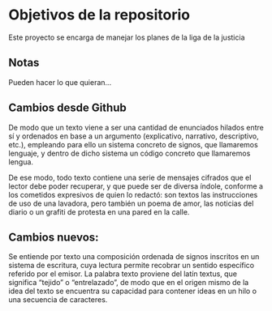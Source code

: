 # Objetivos de la repositorio

Este proyecto se encarga de manejar los planes de la liga de la justicia


## Notas
Pueden hacer lo que quieran...

## Cambios desde Github
De modo que un texto viene a ser una cantidad de enunciados hilados entre sí y ordenados en base a un argumento (explicativo, narrativo, descriptivo, etc.), empleando para ello un sistema concreto de signos, que llamaremos lenguaje, y dentro de dicho sistema un código concreto que llamaremos lengua.

De ese modo, todo texto contiene una serie de mensajes cifrados que el lector debe poder recuperar, y que puede ser de diversa índole, conforme a los cometidos expresivos de quien lo redactó: son textos las instrucciones de uso de una lavadora, pero también un poema de amor, las noticias del diario o un grafiti de protesta en una pared en la calle.

## Cambios nuevos:

Se entiende por texto una composición ordenada de signos inscritos en un sistema de escritura, cuya lectura permite recobrar un sentido específico referido por el emisor. La palabra texto proviene del latín textus, que significa “tejido” o “entrelazado”, de modo que en el origen mismo de la idea del texto se encuentra su capacidad para contener ideas en un hilo o una secuencia de caracteres.


